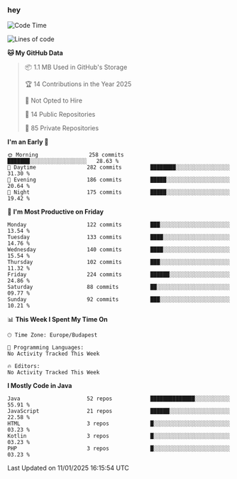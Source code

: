 ### hey

<!--START_SECTION:waka-->
![Code Time](http://img.shields.io/badge/Code%20Time-1%2C037%20hrs%2010%20mins-blue)

![Lines of code](https://img.shields.io/badge/From%20Hello%20World%20I%27ve%20Written-1.7%20million%20lines%20of%20code-blue)

**🐱 My GitHub Data** 

> 📦 1.1 MB Used in GitHub's Storage 
 > 
> 🏆 14 Contributions in the Year 2025
 > 
> 🚫 Not Opted to Hire
 > 
> 📜 14 Public Repositories 
 > 
> 🔑 85 Private Repositories 
 > 
**I'm an Early 🐤** 

```text
🌞 Morning                258 commits         ███████░░░░░░░░░░░░░░░░░░   28.63 % 
🌆 Daytime                282 commits         ████████░░░░░░░░░░░░░░░░░   31.30 % 
🌃 Evening                186 commits         █████░░░░░░░░░░░░░░░░░░░░   20.64 % 
🌙 Night                  175 commits         █████░░░░░░░░░░░░░░░░░░░░   19.42 % 
```
📅 **I'm Most Productive on Friday** 

```text
Monday                   122 commits         ███░░░░░░░░░░░░░░░░░░░░░░   13.54 % 
Tuesday                  133 commits         ████░░░░░░░░░░░░░░░░░░░░░   14.76 % 
Wednesday                140 commits         ████░░░░░░░░░░░░░░░░░░░░░   15.54 % 
Thursday                 102 commits         ███░░░░░░░░░░░░░░░░░░░░░░   11.32 % 
Friday                   224 commits         ██████░░░░░░░░░░░░░░░░░░░   24.86 % 
Saturday                 88 commits          ██░░░░░░░░░░░░░░░░░░░░░░░   09.77 % 
Sunday                   92 commits          ███░░░░░░░░░░░░░░░░░░░░░░   10.21 % 
```


📊 **This Week I Spent My Time On** 

```text
🕑︎ Time Zone: Europe/Budapest

💬 Programming Languages: 
No Activity Tracked This Week

🔥 Editors: 
No Activity Tracked This Week
```

**I Mostly Code in Java** 

```text
Java                     52 repos            ██████████████░░░░░░░░░░░   55.91 % 
JavaScript               21 repos            ██████░░░░░░░░░░░░░░░░░░░   22.58 % 
HTML                     3 repos             █░░░░░░░░░░░░░░░░░░░░░░░░   03.23 % 
Kotlin                   3 repos             █░░░░░░░░░░░░░░░░░░░░░░░░   03.23 % 
PHP                      3 repos             █░░░░░░░░░░░░░░░░░░░░░░░░   03.23 % 
```




 Last Updated on 11/01/2025 16:15:54 UTC
<!--END_SECTION:waka-->

